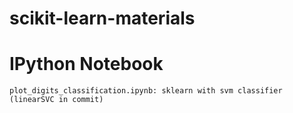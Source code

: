# scikit-learn-materials
# IPython Notebook

```
plot_digits_classification.ipynb: sklearn with svm classifier (linearSVC in commit)
```
